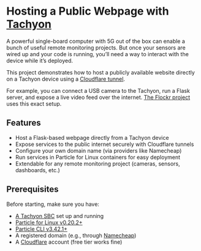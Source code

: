 # Hosting a Public Webpage with [Tachyon](https://store.particle.io/products/tachyon-5g-single-board-computer)

A powerful single-board computer with 5G out of the box can enable a bunch of useful remote monitoring projects. But once your sensors are wired up and your code is running, you’ll need a way to interact with the device while it’s deployed.

This project demonstrates how to host a publicly available website directly on a Tachyon device using a [Cloudflare tunnel](https://developers.cloudflare.com/cloudflare-one/connections/connect-networks/).

For example, you can connect a USB camera to the Tachyon, run a Flask server, and expose a live video feed over the internet. [The Flockr project](https://github.com/epietrowicz/flockr-app-2.0) uses this exact setup.

## Features
- Host a Flask-based webpage directly from a Tachyon device
- Expose services to the public internet securely with Cloudflare tunnels
- Configure your own domain name (via providers like Namecheap)
- Run services in Particle for Linux containers for easy deployment
- Extendable for any remote monitoring project (cameras, sensors, dashboards, etc.)

## Prerequisites

Before starting, make sure you have:
- [A Tachyon SBC](https://store.particle.io/products/tachyon-5g-single-board-computer) set up and running
- [Particle for Linux v0.20.2+](https://developer.particle.io/linux/)
- [Particle CLI v3.42.1+](https://github.com/particle-iot/particle-cli)
- A registered domain (e.g., through [Namecheap](https://www.namecheap.com/))
- A [Cloudflare](https://www.cloudflare.com/) account (free tier works fine)
